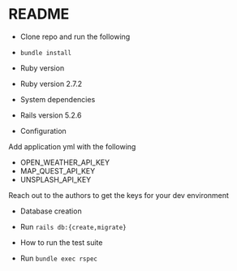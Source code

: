# README

* Clone repo and run the following
- `bundle install`

* Ruby version
- Ruby version 2.7.2

* System dependencies
- Rails version 5.2.6

* Configuration

Add application yml with the following

- OPEN_WEATHER_API_KEY
- MAP_QUEST_API_KEY
- UNSPLASH_API_KEY

Reach out to the authors to get the keys for your dev environment

* Database creation

- Run `rails db:{create,migrate}`

* How to run the test suite

- Run `bundle exec rspec`